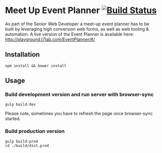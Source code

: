 # Meet Up Event Planner [![Build Status](https://travis-ci.org/philtim/MeetUp-EventPlanner.svg?branch=master)](https://travis-ci.org/philtim/MeetUp-EventPlanner)
As part of the Senior Web Developer a meet-up event planner has to be built by
leveraging high conversion web forms, as well as web tooling & automation. A live version of the Event Planner is available here: http://playground.t7lab.com/EventPlanner/#/



## Installation

```shell
npm install && bower install
```

## Usage

### Build development version and run server with browser-sync
```shell
gulp build:dev
```
Please note, sometimes you have to refresh the page once browser-sync started.

### Build production version 
```shell
gulp build:prod
cd ./build/dist.prod
```
